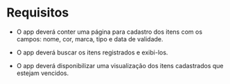 # Requisitos #

  * O app deverá conter uma página para cadastro dos itens com os campos: nome, cor, marca, tipo e data de validade.

  * O app deverá buscar os itens registrados e exibi-los.

  * O app deverá disponibilizar uma visualização dos itens cadastrados que estejam vencidos.